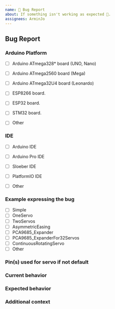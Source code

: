 ```yaml
---
name: 🐛 Bug Report
about: If something isn't working as expected 🤔.
assignees: ArminJo
---
```



## Bug Report

### Arduino Platform
* [ ] Arduino ATmega328* board (UNO, Nano)
* [ ] Arduino ATmega2560 board (Mega)
* [ ] Arduino ATmega32U4 board (Leonardo)
* [ ] ESP8266 board.
* [ ] ESP32 board.
* [ ] STM32 board.
* [ ] Other


### IDE
* [ ] Arduino IDE
* [ ] Arduino Pro IDE
* [ ] Sloeber IDE
* [ ] PlatformIO IDE
* [ ] Other


### Example expressing the bug
* [ ] Simple
* [ ] OneServo
* [ ] TwoServos
* [ ] AsymmetricEasing
* [ ] PCA9685_Expander
* [ ] PCA9685_ExpanderFor32Servos
* [ ] ContinuousRotatingServo
* [ ] Other

### Pin(s) used for servo if not default

### Current behavior
<!-- Paste the code and output you run -->


<!-- Add a clear and concise description of the behavior. -->


### Expected behavior
<!-- Add a clear and concise description of what you expected to happen. -->


### Additional context
<!-- (Optional) Add any other context about the problem here. -->